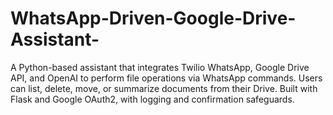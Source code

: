 # WhatsApp-Driven-Google-Drive-Assistant-
A Python-based assistant that integrates Twilio WhatsApp, Google Drive API, and OpenAI to perform file operations via WhatsApp commands. Users can list, delete, move, or summarize documents from their Drive. Built with Flask and Google OAuth2, with logging and confirmation safeguards.
